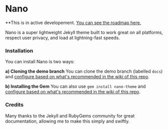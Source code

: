 # Nano

**This is in active developement. [You can see the roadmap here.](https://trello.com/b/6uBEAJwj/nano-clean-jekyll-blogging-theme)

Nano is a super lightweight Jekyll theme built to work great on all platforms, respect user privacy, and load at lightning-fast speeds.

### Installation

You can install Nano is two ways:

**a) Cloning the demo branch**
You can clone the demo branch (labelled `docs`) and [configure based on what's recommended in the wiki of this repo](https://github.com/doamatto/nano/wiki/Configuration).

**b) Installing the Gem**
You can also use `gem install nano-theme` and [configure based on what's recommended in the wiki of this repo](https://github.com/doamatto/nano/wiki/Configuration).

### Credits

Many thanks to the Jekyll and RubyGems community for great documentation, allowing me to make this simply and swiftly.
